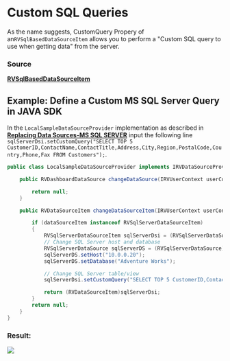 # Custom SQL Queries

As the name suggests, CustomQuery Propery of an`RVSqlBasedDataSourceItem` allows you to perform a "Custom SQL query to use when getting data" from the server.

### Source 
[**RVSqlBasedDataSourceItem**](https://help.revealbi.io/api/java/latest/com/infragistics/reveal/sdk/api/model/RVSqlBasedDataSourceItem.html#setCustomQuery(java.lang.String))


## Example: Define a Custom MS SQL Server Query in JAVA SDK

In the `LocalSampleDataSourceProvider` implementation as described in [**Replacing Data Sources-MS SQL SERVER**](https://help.revealbi.io/en/developer/java-sdk/using-the-server-sdk/ms-sql-server.html) input the following line `sqlServerDsi.setCustomQuery("SELECT TOP 5 CustomerID,ContactName,ContactTitle,Address,City,Region,PostalCode,Country,Phone,Fax FROM Customers");`.

```java
public class LocalSampleDataSourceProvider implements IRVDataSourceProvider {

	public RVDashboardDataSource changeDataSource(IRVUserContext userContext, RVDashboardDataSource dataSource) {

		return null;
	}

	public RVDataSourceItem changeDataSourceItem(IRVUserContext userContext, String dashboardsID, RVDataSourceItem dataSourceItem) {

		if (dataSourceItem instanceof RVSqlServerDataSourceItem)
		{
			RVSqlServerDataSourceItem sqlServerDsi = (RVSqlServerDataSourceItem)dataSourceItem;
			// Change SQL Server host and database
			RVSqlServerDataSource sqlServerDS = (RVSqlServerDataSource)sqlServerDsi.getDataSource();
			sqlServerDS.setHost("10.0.0.20");
			sqlServerDS.setDatabase("Adventure Works");

			// Change SQL Server table/view
			sqlServerDsi.setCustomQuery("SELECT TOP 5 CustomerID,ContactName,ContactTitle,Address,City,Region,PostalCode,Country,Phone,Fax FROM Customers");

			return (RVDataSourceItem)sqlServerDsi;
		}
		return null;
	}
}
```
      
### Result:


![](images/custom-query-web.jpg)
